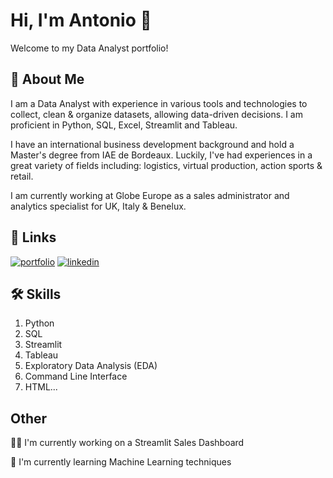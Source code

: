 
# Hi, I'm Antonio 👋

Welcome to my Data Analyst portfolio! 
## 🚀 About Me
I am a Data Analyst with experience in various tools and technologies to collect, clean & organize datasets, allowing data-driven decisions. I am proficient in Python, SQL, Excel, Streamlit and Tableau. 


I have an international business development background and hold a Master's degree from IAE de Bordeaux. Luckily, I've had experiences in a great variety of fields including: logistics, virtual production, action sports & retail. 

I am currently working at Globe Europe as a sales administrator and analytics specialist for  UK, Italy & Benelux. 




 

## 🔗 Links
[![portfolio](https://img.shields.io/badge/my_portfolio-000?style=for-the-badge&logo=ko-fi&logoColor=white)](https://katherineoelsner.com/)
[![linkedin](https://img.shields.io/badge/linkedin-0A66C2?style=for-the-badge&logo=linkedin&logoColor=white)](https://www.linkedin.com/in/antonio-lacayo)



## 🛠 Skills
1. Python
2. SQL
3. Streamlit
4. Tableau
5. Exploratory Data Analysis (EDA)
6. Command Line Interface
7. HTML...
    
## Other 
👩‍💻 I'm currently working on a Streamlit Sales Dashboard

🧠 I'm currently learning Machine Learning techniques



